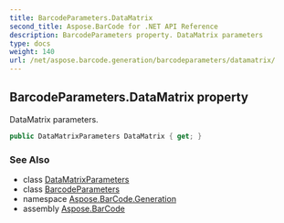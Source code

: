 ```yaml
---
title: BarcodeParameters.DataMatrix
second_title: Aspose.BarCode for .NET API Reference
description: BarcodeParameters property. DataMatrix parameters
type: docs
weight: 140
url: /net/aspose.barcode.generation/barcodeparameters/datamatrix/
---
```

## BarcodeParameters.DataMatrix property

DataMatrix parameters.

```csharp
public DataMatrixParameters DataMatrix { get; }
```

### See Also

* class [DataMatrixParameters](../../datamatrixparameters/)
* class [BarcodeParameters](../)
* namespace [Aspose.BarCode.Generation](../../barcodeparameters/)
* assembly [Aspose.BarCode](../../../)


